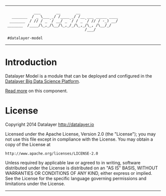 -------------------------------------------------------------------------------
```
             ___       __       __                 
   _______  / _ \___ _/ /____ _/ /__ ___ _____ ____
  _______  / // / _ `/ __/ _ `/ / _ `/ // / -_) __/
 _______  /____/\_,_/\__/\_,_/_/\_,_/\_, /\__/_/   
                                    /___/          

 #datalayer-model
```
-------------------------------------------------------------------------------

# Introduction

Datalayer Model is a module that can be deployed and configured in the 
<a href="http://datalayer.io/platform">Datalayer Big Data Science Platform</a>.

[Read more](src/site/markdown/index.md) on this component.

# License

Copyright 2014 Datalayer http://datalayer.io

Licensed under the Apache License, Version 2.0 (the "License");
you may not use this file except in compliance with the License.
You may obtain a copy of the License at

    http://www.apache.org/licenses/LICENSE-2.0

Unless required by applicable law or agreed to in writing, software
distributed under the License is distributed on an "AS IS" BASIS,
WITHOUT WARRANTIES OR CONDITIONS OF ANY KIND, either express or implied.
See the License for the specific language governing permissions and
limitations under the License.

-------------------------------------------------------------------------------
